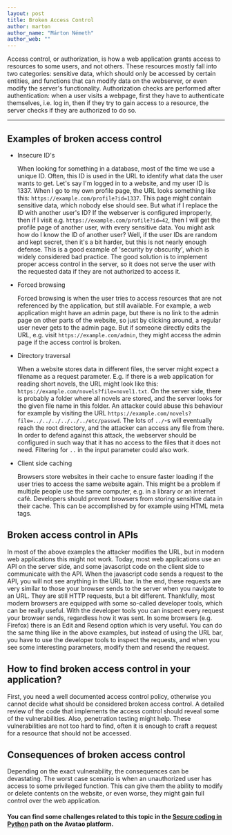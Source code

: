 ```yaml
---
layout: post
title: Broken Access Control 
author: marton
author_name: "Márton Németh"
author_web: ""
---
```


Access control, or authorization, is how a web application grants access to resources to some users, and not others. These resources mostly fall into two categories: sensitive data, which should only be accessed by certain entities, and functions that can modify data on the webserver, or even modify the server's functionality. Authorization checks are performed after authentication: when a user visits a webpage, first they have to authenticate themselves, i.e. log in, then if they try to gain access to a resource, the server checks if they are authorized to do so.

<!--excerpt-->

----
## Examples of broken access control

* Insecure ID's

  When looking for something in a database, most of the time we use a unique ID. Often, this ID is used in the URL to identify what data the user wants to get. Let's say I'm logged in to a website, and my user ID is 1337. When I go to my own profile page, the URL looks something like this: `https://example.com/profile?id=1337`. This page might contain sensitive data, which nobody else should see. But what if I replace the ID with another user's ID? If the webserver is configured improperly, then if I visit e.g. `https://example.com/profile?id=42`, then I will get the profile page of another user, with every sensitive data. You might ask how do I know the ID of another user? Well, if the user IDs are random and kept secret, then it's a bit harder, but this is not nearly enough defense. This is a good example of 'security by obscurity', which is widely considered bad practice. The good solution is to implement proper access control in the server, so it does not serve the user with the requested data if they are not authorized to access it.

* Forced browsing

  Forced browsing is when the user tries to access resources that are not referenced by the application, but still available. For example, a web application might have an admin page, but there is no link to the admin page on other parts of the website, so just by clicking around, a regular user never gets to the admin page. But if someone directly edits the URL, e.g. visit `https://example.com/admin`, they might access the admin page if the access control is broken.

* Directory traversal

  When a website stores data in different files, the server might expect a filename as a request parameter. E.g. if there is a web application for reading short novels, the URL might look like this: `https://example.com/novels?file=novel1.txt`. On the server side, there is probably a folder where all novels are stored, and the server looks for the given file name in this folder. An attacker could abuse this behaviour for example by visiting the URL `https://example.com/novels?file=../../../../../../etc/passwd`. The lots of `../`-s will eventually reach the root directory, and the attacker can access any file from there. In order to defend against this attack, the webserver should be configured in such way that it has no access to the files that it does not need. Filtering for `..` in the input parameter could also work.

* Client side caching

  Browsers store websites in their cache to ensure faster loading if the user tries to access the same website again. This might be a problem if multiple people use the same computer, e.g. in a library or an internet café. Developers should prevent browsers from storing sensitive data in their cache. This can be accomplished by for example using HTML meta tags.

## Broken access control in APIs

In most of the above examples the attacker modifies the URL, but in modern web applications this might not work. Today, most web applications use an API on the server side, and some javascript code on the client side to communicate with the API. When the javascript code sends a request to the API, you will not see anything in the URL bar. In the end, these requests are very similar to those your browser sends to the server when you navigate to an URL. They are still HTTP requests, but a bit different. Thankfully, most modern browsers are equipped with some so-called developer tools, which can be really useful. With the developer tools you can inspect every request your browser sends, regardless how it was sent. In some browsers (e.g. Firefox) there is an Edit and Resend option which is very useful. You can do the same thing like in the above examples, but instead of using the URL bar, you have to use the developer tools to inspect the requests, and when you see some interesting parameters, modify them and resend the request.

## How to find broken access control in your application?

First, you need a well documented access control policy, otherwise you cannot decide what should be considered broken access control. A detailed review of the code that implements the access control should reveal some of the vulnerabilities. Also, penetration testing might help. These vulnerabilities are not too hard to find, often it is enough to craft a request for a resource that should not be accessed.

## Consequences of broken access control

Depending on the exact vulnerability, the consequences can be devastating. The worst case scenario is when an unauthorized user has access to some privileged function. This can give them the ability to modify or delete contents on the website, or even worse, they might gain full control over the web application.

 ####  You can find some challenges related to this topic in the [Secure coding in Python](https://platform.avatao.com/paths/acb12c27-2027-4218-95ae-c6690e0a96b6/info) path on the Avatao platform.

